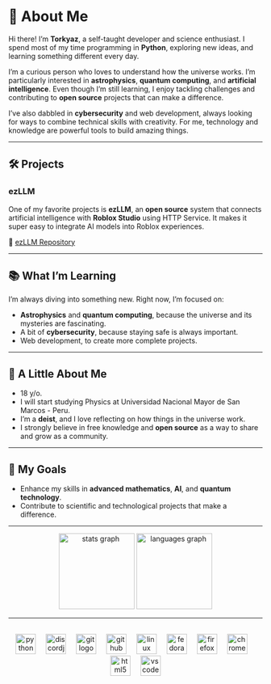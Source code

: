 # 🌌 About Me  

Hi there! I’m **Torkyaz**, a self-taught developer and science enthusiast. I spend most of my time programming in **Python**, exploring new ideas, and learning something different every day.  

I’m a curious person who loves to understand how the universe works. I’m particularly interested in **astrophysics**, **quantum computing**, and **artificial intelligence**. Even though I’m still learning, I enjoy tackling challenges and contributing to **open source** projects that can make a difference.  

I’ve also dabbled in **cybersecurity** and web development, always looking for ways to combine technical skills with creativity. For me, technology and knowledge are powerful tools to build amazing things.  

---

## 🛠️ Projects  
### ezLLM  
One of my favorite projects is **ezLLM**, an **open source** system that connects artificial intelligence with **Roblox Studio** using HTTP Service. It makes it super easy to integrate AI models into Roblox experiences.  

🔗 [ezLLM Repository](https://github.com/torkyaz/ezLLM)  

---

## 📚 What I’m Learning  
I’m always diving into something new. Right now, I’m focused on:  
- **Astrophysics** and **quantum computing**, because the universe and its mysteries are fascinating.  
- A bit of **cybersecurity**, because staying safe is always important.  
- Web development, to create more complete projects.  

---

## 🌟 A Little About Me  
- 18 y/o.
- I will start studying Physics at Universidad Nacional Mayor de San Marcos - Peru.
- I’m a **deist**, and I love reflecting on how things in the universe work.  
- I strongly believe in free knowledge and **open source** as a way to share and grow as a community.  

---

## 🚀 My Goals  
- Enhance my skills in **advanced mathematics**, **AI**, and **quantum technology**.
- Contribute to scientific and technological projects that make a difference.

---

<div align="center">
  <img src="https://github-readme-stats.vercel.app/api?username=torkyaz&hide_title=false&hide_rank=false&show_icons=true&include_all_commits=true&count_private=true&disable_animations=false&theme=dracula&locale=en&hide_border=false&order=1" height="150" alt="stats graph"  />
  <img src="https://github-readme-stats.vercel.app/api/top-langs?username=torkyaz&locale=en&hide_title=false&layout=compact&card_width=320&langs_count=5&theme=dracula&hide_border=false&order=2" height="150" alt="languages graph"  />
</div>

---

<br clear="both">

<div align="center">
  <img src="https://cdn.jsdelivr.net/gh/devicons/devicon/icons/python/python-original.svg" height="40" alt="python logo"  />
  <img width="12" />
  <img src="https://cdn.jsdelivr.net/gh/devicons/devicon/icons/discordjs/discordjs-original.svg" height="40" alt="discordjs logo"  />
  <img width="12" />
  <img src="https://cdn.jsdelivr.net/gh/devicons/devicon/icons/git/git-original.svg" height="40" alt="git logo"  />
  <img width="12" />
  <img src="https://cdn.jsdelivr.net/gh/devicons/devicon/icons/github/github-original.svg" height="40" alt="github logo"  />
  <img width="12" />
  <img src="https://cdn.jsdelivr.net/gh/devicons/devicon/icons/linux/linux-original.svg" height="40" alt="linux logo"  />
  <img width="12" />
  <img src="https://cdn.jsdelivr.net/gh/devicons/devicon/icons/fedora/fedora-original.svg" height="40" alt="fedora logo"  />
  <img width="12" />
  <img src="https://cdn.jsdelivr.net/gh/devicons/devicon/icons/firefox/firefox-original.svg" height="40" alt="firefox logo"  />
  <img width="12" />
  <img src="https://cdn.jsdelivr.net/gh/devicons/devicon/icons/chrome/chrome-original.svg" height="40" alt="chrome logo"  />
  <img width="12" />
  <img src="https://cdn.jsdelivr.net/gh/devicons/devicon/icons/html5/html5-original.svg" height="40" alt="html5 logo"  />
  <img width="12" />
  <img src="https://cdn.jsdelivr.net/gh/devicons/devicon/icons/vscode/vscode-original.svg" height="40" alt="vscode logo"  />
</div>

###

